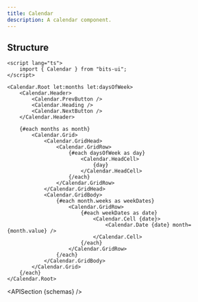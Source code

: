 ```yaml
---
title: Calendar
description: A calendar component.
---
```


<script>
	import { APISection, ComponentPreview, CalendarDemo } from '@/components'
	export let schemas;
</script>

<ComponentPreview name="calendar-demo" comp="Calendar">

<CalendarDemo slot="preview" />

</ComponentPreview>

## Structure

```svelte
<script lang="ts">
	import { Calendar } from "bits-ui";
</script>

<Calendar.Root let:months let:daysOfWeek>
	<Calendar.Header>
		<Calendar.PrevButton />
		<Calendar.Heading />
		<Calendar.NextButton />
	</Calendar.Header>

	{#each months as month}
		<Calendar.Grid>
			<Calendar.GridHead>
				<Calendar.GridRow>
					{#each daysOfWeek as day}
						<Calendar.HeadCell>
							{day}
						</Calendar.HeadCell>
					{/each}
				</Calendar.GridRow>
			</Calendar.GridHead>
			<Calendar.GridBody>
				{#each month.weeks as weekDates}
					<Calendar.GridRow>
						{#each weekDates as date}
							<Calendar.Cell {date}>
								<Calendar.Date {date} month={month.value} />
							</Calendar.Cell>
						{/each}
					</Calendar.GridRow>
				{/each}
			</Calendar.GridBody>
		</Calendar.Grid>
	{/each}
</Calendar.Root>
```

<APISection {schemas} />
